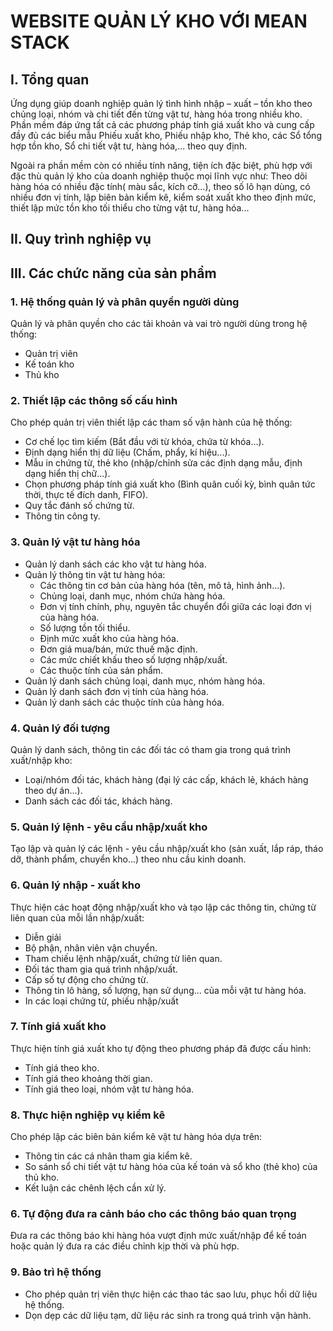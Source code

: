 # WEBSITE QUẢN LÝ KHO VỚI MEAN STACK

## I. Tổng quan

Ứng dụng giúp doanh nghiệp quản lý tình hình nhập – xuất – tồn kho theo chủng loại, nhóm và chi tiết đến từng vật tư, hàng hóa trong nhiều kho. Phần mềm đáp ứng tất cả các phương pháp tính giá xuất kho và cung cấp đầy đủ các biểu mẫu Phiếu xuất kho, Phiếu nhập kho, Thẻ kho, các Sổ tổng hợp tồn kho, Sổ chi tiết vật tư, hàng hóa,... theo quy định.

Ngoài ra phần mềm còn có nhiều tính năng, tiện ích đặc biệt, phù hợp với đặc thù quản lý kho của doanh nghiệp thuộc mọi lĩnh vực như: Theo dõi hàng hóa có nhiều đặc tính( màu sắc, kích cỡ…), theo số lô hạn dùng, có nhiều đơn vị tính, lập biên bản kiểm kê, kiểm soát xuất kho theo định mức, thiết lập mức tồn kho tối thiểu cho từng vật tư, hàng hóa...

## II. Quy trình nghiệp vụ


## III. Các chức năng của sản phẩm

### 1. Hệ thống quản lý và phân quyền người dùng
Quản lý và phân quyền cho các tải khoản và vai trò người dùng trong hệ thống:
* Quản trị viên
* Kế toán kho
* Thủ kho

### 2. Thiết lập các thông số cấu hình
Cho phép quản trị viên thiết lập các tham số vận hành của hệ thống:
* Cơ chế lọc tìm kiếm (Bắt đầu với từ khóa, chứa từ khóa...).
* Định dạng hiển thị dữ liệu (Chấm, phẩy, kí hiệu...).
* Mẫu in chứng từ, thẻ kho (nhập/chỉnh sửa các định dạng mẫu, định dạng hiển thị chữ...).
* Chọn phương pháp tính giá xuất kho (Bình quân cuối kỳ, bình quân tức thời, thực tế đích danh, FIFO).
* Quy tắc đánh số chứng từ.
* Thông tin công ty.

### 3. Quản lý vật tư hàng hóa
* Quản lý danh sách các kho vật tư hàng hóa.
* Quản lý thông tin vật tư hàng hóa:
	* Các thông tin cơ bản của hàng hóa (tên, mô tả, hình ảnh...).
	* Chủng loại, danh mục, nhóm chứa hàng hóa.
	* Đơn vị tính chính, phụ, nguyên tắc chuyển đổi giữa các loại đơn vị của hàng hóa.
	* Số lượng tồn tối thiểu.
	* Định mức xuất kho của hàng hóa.
	* Đơn giá mua/bán, mức thuế mặc định.
	* Các mức chiết khấu theo số lượng nhập/xuất.
	* Các thuộc tính của sản phẩm.
* Quản lý danh sách chủng loại, danh mục, nhóm hàng hóa.
* Quản lý danh sách đơn vị tính của hàng hóa.
* Quản lý danh sách các thuộc tính của hàng hóa.

### 4. Quản lý đối tượng
Quản lý danh sách, thông tin các đối tác có tham gia trong quá trình xuất/nhập kho:
* Loại/nhóm đối tác, khách hàng (đại lý các cấp, khách lẻ, khách hàng theo dự án...).
* Danh sách các đối tác, khách hàng.

### 5. Quản lý lệnh - yêu cầu nhập/xuất kho
Tạo lập và quản lý các lệnh - yêu cầu nhập/xuất kho (sản xuất, lắp ráp, tháo dỡ, thành phẩm, chuyển kho...) theo nhu cầu kinh doanh.

### 6. Quản lý nhập - xuất kho
Thực hiện các hoạt động nhập/xuất kho và tạo lập các thông tin, chứng từ liên quan của mỗi lần nhập/xuất:
* Diễn giải
* Bộ phận, nhân viên vận chuyển.
* Tham chiếu lệnh nhập/xuất, chứng từ liên quan.
* Đối tác tham gia quá trình nhập/xuất.
* Cấp số tự động cho chứng từ.
* Thông tin lô hàng, số lượng, hạn sử dụng... của mỗi vật tư hàng hóa.
* In các loại chứng từ, phiếu nhập/xuất

### 7. Tính giá xuất kho
Thực hiện tính giá xuất kho tự động theo phương pháp đã được cấu hình:
* Tính giá theo kho.
* Tính giá theo khoảng thời gian.
* Tính giá theo loại, nhóm vật tư hàng hóa.

### 8. Thực hiện nghiệp vụ kiểm kê
Cho phép lập các biên bản kiểm kê vật tư hàng hóa dựa trên:
* Thông tin các cá nhân tham gia kiểm kê.
* So sánh sổ chi tiết vật tư hàng hóa của kế toán và sổ kho (thẻ kho) của thủ kho.
* Kết luận các chênh lệch cần xử lý.

### 6. Tự động đưa ra cảnh báo cho các thông báo quan trọng
Đưa ra các thông báo khi hàng hóa vượt định mức xuất/nhập để kế toán hoặc quản lý đưa ra các điều chỉnh kịp thời và phù hợp.

### 9. Bảo trì hệ thống
* Cho phép quản trị viên thực hiện các thao tác sao lưu, phục hồi dữ liệu hệ thống.
* Dọn dẹp các dữ liệu tạm, dữ liệu rác sinh ra trong quá trình vận hành.
